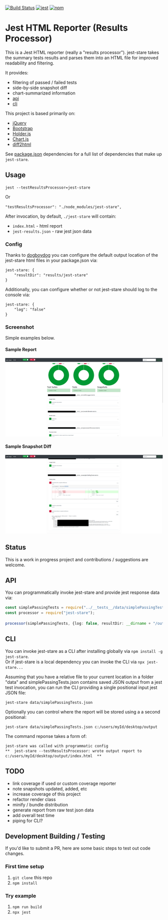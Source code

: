 [![Build Status](https://travis-ci.org/dkelosky/jest-stare.svg?branch=master)](https://travis-ci.org/dkelosky/jest-stare) [![jest](https://facebook.github.io/jest/img/jest-badge.svg)](https://github.com/facebook/jest) [![npm](https://img.shields.io/badge/npm-v5.6.0-blue.svg)](https://www.npmjs.com/package/jest-stare)

# Jest HTML Reporter (Results Processor)
This is a Jest HTML reporter (really a "results processor").  jest-stare takes the summary tests results and parses them into an 
HTML file for improved readability and filtering. 

It provides:
* filtering of passed / failed tests
* side-by-side snapshot diff
* chart-summarized information
* [api](#api)
* [cli](#cli)

This project is based primarily on:
* [jQuery](https://jquery.com/)
* [Bootstrap](https://getbootstrap.com/)
* [Holder.js](http://holderjs.com/)
* [Chart.js](http://www.chartjs.org/)
* [diff2html](https://diff2html.xyz/)

See [package.json](/package.json) dependencies for a full list of dependencies that make up `jest-stare`.

## Usage
`jest --testResultsProcessor=jest-stare`

Or

`"testResultsProcessor": "./node_modules/jest-stare",`

After invocation, by default, `./jest-stare` will contain:
* `index.html` - html report
* `jest-results.json` - raw jest json data

### Config 
Thanks to [dogboydog](https://github.com/dogboydog) you can configure the default output location of the jest-stare html files in your package.json via:
```
jest-stare: {
    "resultDir": "results/jest-stare"
}
```

Additionally, you can configure whether or not jest-stare should log to the console via:
```
jest-stare: {
    "log": "false"
}
```

### Screenshot
Simple examples below.

#### Sample Report
![alt text](images/sample.png "Sample Report")

#### Sample Snapshot Diff
![alt text](images/snapshotSideBySideDiff.png "Snapshot diff")

## Status
This is a work in progress project and contributions / suggestions are welcome.  

## API
You can programmatically invoke jest-stare and provide jest response data via:
```typescript
const simplePassingTests = require("../__tests__/data/simplePassingTests.json"); // example JSON data
const processor = require("jest-stare");

processor(simplePassingTests, {log: false, resultDir: __dirname + "/output"}); // first parm is jest json results, second is jest-stare config
```

## CLI
You can invoke jest-stare as a CLI after installing globally via `npm install -g jest-stare`.  
Or if jest-stare is a local dependency you can invoke the CLI via `npx jest-stare...`

Assuming that you have a relative file to your current location in a folder "data" and 
simplePassingTests.json contains saved JSON output from a jest test invocation, you can
run the CLI providing a single positional input jest JSON file:
```
jest-stare data/simplePassingTests.json
```

Optionally you can control where the report will be stored using a a second positional:
```
jest-stare data/simplePassingTests.json c:/users/myId/desktop/output
```

The command reponse takes a form of:
```
jest-stare was called with programmatic config
**  jest-stare --testResultsProcessor: wrote output report to c:/users/myId/desktop/output/index.html  **
```

## TODO
* link coverage if used or custom coverage reporter
* note snapshots updated, added, etc
* increase coverage of this project
* refactor render class
* minify / bundle distribution
* generate report from raw test json data
* add overall test time
* piping for CLI?

## Development Building / Testing
If you'd like to submit a PR, here are some basic steps to test out code changes.

### First time setup
1. `git clone` this repo
2. `npm install`

### Try example
1. `npm run build`
2. `npx jest`
